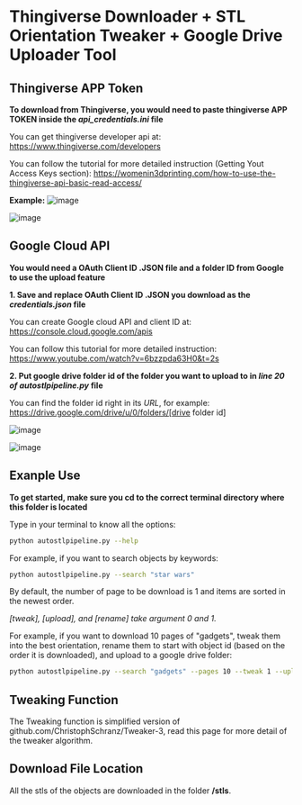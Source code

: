 # Thingiverse Downloader + STL Orientation Tweaker + Google Drive Uploader Tool

## Thingiverse APP Token

**To download from Thingiverse, you would need to paste thingiverse APP TOKEN inside the *api_credentials.ini* file**

You can get thingiverse developer api at:
https://www.thingiverse.com/developers

You can follow the tutorial for more detailed instruction (Getting Yout Access Keys section):
https://womenin3dprinting.com/how-to-use-the-thingiverse-api-basic-read-access/

**Example:**
![image](https://user-images.githubusercontent.com/31602239/211939113-083029a3-0e49-4022-9861-5b4fb765c8af.png)

![image](https://user-images.githubusercontent.com/31602239/211939301-9873a9b7-4e7f-425c-a91f-ad9070932da1.png)


## Google Cloud API
**You would need a OAuth Client ID .JSON file and a folder ID from Google to use the upload feature**

**1. Save and replace OAuth Client ID .JSON you download as the *credentials.json* file**

You can create Google cloud API and client ID at:
https://console.cloud.google.com/apis

You can follow this tutorial for more detailed instruction:
https://www.youtube.com/watch?v=6bzzpda63H0&t=2s

**2. Put google drive folder id of the folder you want to upload to in *line 20 of autostlpipeline.py* file**

You can find the folder id right in its *URL*, for example:
https://drive.google.com/drive/u/0/folders/[drive folder id]

![image](https://user-images.githubusercontent.com/31602239/211940770-845314a5-4739-4513-acbc-3b145b50fee4.png)

![image](https://user-images.githubusercontent.com/31602239/211941036-d3a7a1a5-d0b8-4080-b3dd-a74a28207234.png)


## Exanple Use

**To get started, make sure you cd to the correct terminal directory where this folder is located**

Type in your terminal to know all the options:

```bash
python autostlpipeline.py --help
```

For example, if you want to search objects by keywords:

```bash
python autostlpipeline.py --search "star wars"
```
By default, the number of page to be download is 1 and items are sorted in the newest order.

*[tweak], [upload], and [rename] take argument 0 and 1.*

For example, if you want to download 10 pages of "gadgets", tweak them into the best orientation, rename them to start with object id (based on the order it is downloaded), and upload to a google drive folder:

```bash
python autostlpipeline.py --search "gadgets" --pages 10 --tweak 1 --upload 1 --rename 1
```

## Tweaking Function
The Tweaking function is simplified version of github.com/ChristophSchranz/Tweaker-3, read this page for more detail of the tweaker algorithm.

## Download File Location

All the stls of the objects are downloaded in the folder **/stls**.
